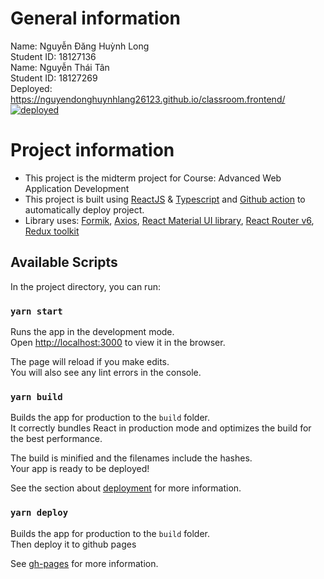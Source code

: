 
# General information
Name: Nguyễn Đăng Huỳnh Long \
Student ID: 18127136 \
Name: Nguyễn Thái Tân \
Student ID: 18127269 \
Deployed: https://nguyendonghuynhlang26123.github.io/classroom.frontend/  \
[![deployed](https://github.com/nguyendonghuynhlang26123/classroom.frontend/actions/workflows/deploy.yml/badge.svg)](https://github.com/nguyendonghuynhlang26123/classroom.frontend/actions/workflows/deploy.yml)
# Project information
- This project is the midterm project for Course: Advanced Web Application Development 
- This project is built using [ReactJS](https://reactjs.org/docs/hooks-reference.html) & [Typescript](https://www.typescriptlang.org/) and [Github action](https://github.com/features/actions) to automatically deploy project.
- Library uses: [Formik](https://formik.org/), [Axios](https://axios-http.com/docs/instance), [React Material UI library](https://mui.com/), [React Router v6](https://reactrouter.com/), [Redux toolkit](https://redux-toolkit.js.org/)

## Available Scripts

In the project directory, you can run:

### `yarn start`

Runs the app in the development mode.\
Open [http://localhost:3000](http://localhost:3000) to view it in the browser.

The page will reload if you make edits.\
You will also see any lint errors in the console. 

### `yarn build`

Builds the app for production to the `build` folder.\
It correctly bundles React in production mode and optimizes the build for the best performance.

The build is minified and the filenames include the hashes.\
Your app is ready to be deployed!

See the section about [deployment](https://facebook.github.io/create-react-app/docs/deployment) for more information.

### `yarn deploy`

Builds the app for production to the `build` folder.\
Then deploy it to github pages

See [gh-pages](https://www.npmjs.com/package/gh-pages) for more information.
